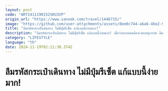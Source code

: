 ```yaml
---
layout: post
code: "ART2411190152SKU3VP"
origin_url: "https://www.sanook.com/travel/1446715/"
image: "https://github.com/user-attachments/assets/8ee0c744-a6a6-46e2-9214-a2d44fcfa33c"
title: "ลืมรหัสกระเป๋าเดินทาง ไม่มีปุ่มรีเซ็ต แก้แบบนี้ง่ายมาก!"
description: "ลืมรหัสกระเป๋าเดินทาง ไม่มีปุ่มรีเซ็ต แก้แบบนี้ง่ายมาก! เชื่อว่าหลายคนต้องเจอเหตุการณ์ ลืมรหัสกระเป๋าเดินทาง แถมกุญแจก็หายไปแล้วพอจะจัดกระเป๋าอีกที ดันลืมรหัสล็อกกระเป๋า"
category: "LIFESTYLE"
language: "th"
date: 2024-11-19T02:11:38.374Z
---
```


# ลืมรหัสกระเป๋าเดินทาง ไม่มีปุ่มรีเซ็ต แก้แบบนี้ง่ายมาก!